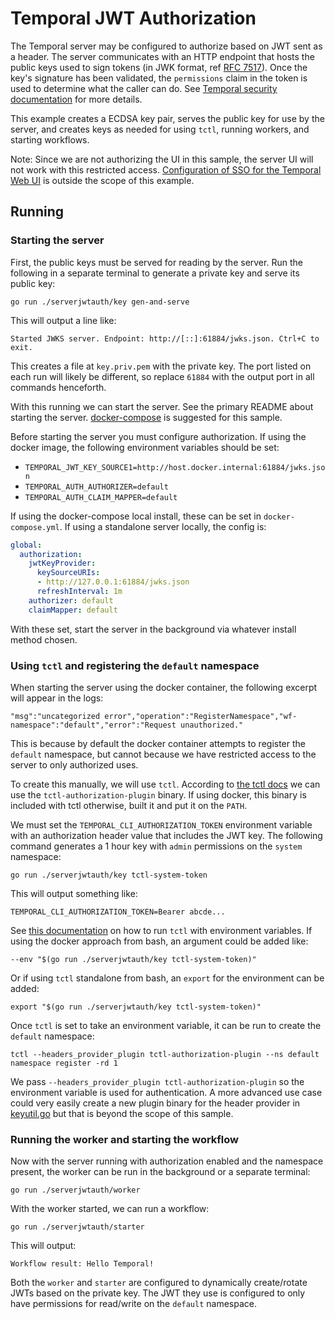 # Temporal JWT Authorization

The Temporal server may be configured to authorize based on JWT sent as a header. The server communicates with an HTTP
endpoint that hosts the public keys used to sign tokens (in JWK format, ref
[RFC 7517](https://datatracker.ietf.org/doc/html/rfc7517)). Once the key's signature has been validated, the
`permissions` claim in the token is used to determine what the caller can do. See
[Temporal security documentation](https://docs.temporal.io/docs/server/security) for more details.

This example creates a ECDSA key pair, serves the public key for use by the server, and creates keys as needed for
using `tctl`, running workers, and starting workflows.

Note: Since we are not authorizing the UI in this sample, the server UI will not work with this restricted access.
[Configuration of SSO for the Temporal Web UI](https://github.com/temporalio/web#configuring-authentication-optional) is
outside the scope of this example.

## Running

### Starting the server

First, the public keys must be served for reading by the server. Run the following in a separate terminal to generate a
private key and serve its public key:

    go run ./serverjwtauth/key gen-and-serve

This will output a line like:

    Started JWKS server. Endpoint: http://[::]:61884/jwks.json. Ctrl+C to exit.

This creates a file at `key.priv.pem` with the private key. The port listed on each run will likely be different, so
replace `61884` with the output port in all commands henceforth.

With this running we can start the server. See the primary README about starting the server.
[docker-compose](https://github.com/temporalio/docker-compose) is suggested for this sample.

Before starting the server you must configure authorization. If using the docker image, the following environment
variables should be set:

* `TEMPORAL_JWT_KEY_SOURCE1=http://host.docker.internal:61884/jwks.json`
* `TEMPORAL_AUTH_AUTHORIZER=default`
* `TEMPORAL_AUTH_CLAIM_MAPPER=default`

If using the docker-compose local install, these can be set in `docker-compose.yml`. If using a standalone server
locally, the config is:

```yaml
global:
  authorization:
    jwtKeyProvider:
      keySourceURIs:
      - http://127.0.0.1:61884/jwks.json
      refreshInterval: 1m
    authorizer: default
    claimMapper: default
```

With these set, start the server in the background via whatever install method chosen.

### Using `tctl` and registering the `default` namespace

When starting the server using the docker container, the following excerpt will appear in the logs:

    "msg":"uncategorized error","operation":"RegisterNamespace","wf-namespace":"default","error":"Request unauthorized."

This is because by default the docker container attempts to register the `default` namespace, but cannot because we have
restricted access to the server to only authorized uses.

To create this manually, we will use `tctl`. According to
[the tctl docs](https://docs.temporal.io/docs/devtools/tctl/#securing-tctl) we can use the `tctl-authorization-plugin`
binary. If using docker, this binary is included with tctl otherwise, built it and put it on the `PATH`.

We must set the `TEMPORAL_CLI_AUTHORIZATION_TOKEN` environment variable with an authorization header value that includes
the JWT key. The following command generates a 1 hour key with `admin` permissions on the `system` namespace:

    go run ./serverjwtauth/key tctl-system-token

This will output something like:

    TEMPORAL_CLI_AUTHORIZATION_TOKEN=Bearer abcde...

See [this documentation](https://docs.temporal.io/docs/devtools/tctl/#run-the-cli) on how to run `tctl` with environment
variables. If using the docker approach from bash, an argument could be added like:

    --env "$(go run ./serverjwtauth/key tctl-system-token)"

Or if using `tctl` standalone from bash, an `export` for the environment can be added:

    export "$(go run ./serverjwtauth/key tctl-system-token)"

Once `tctl` is set to take an environment variable, it can be run to create the `default` namespace:

    tctl --headers_provider_plugin tctl-authorization-plugin --ns default namespace register -rd 1

We pass `--headers_provider_plugin tctl-authorization-plugin` so the environment variable is used for authentication. A
more advanced use case could very easily create a new plugin binary for the header provider in [keyutil.go](keyutil.go)
but that is beyond the scope of this sample.

### Running the worker and starting the workflow

Now with the server running with authorization enabled and the namespace present, the worker can be run in the
background or a separate terminal:

    go run ./serverjwtauth/worker

With the worker started, we can run a workflow:

    go run ./serverjwtauth/starter

This will output:

    Workflow result: Hello Temporal!

Both the `worker` and `starter` are configured to dynamically create/rotate JWTs based on the private key. The JWT they
use is configured to only have permissions for read/write on the `default` namespace.
